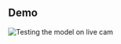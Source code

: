 
## Demo
![Testing the model on live cam ](https://res.cloudinary.com/dso1xd7ox/image/upload/v1704558019/angrytest_zue5d6.png)
